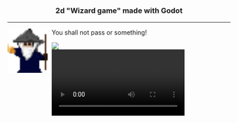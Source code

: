  <div align='center'>   <h3>2d "Wizard game" made with Godot</h3>  </div>

---
 <p>
 You shall not pass or something!
  <img width="100" align='left' src="src/icons/icon.png">
</p>
  <img width="320" align='left' src="src/docs/Wizard.gif">

  ![](https://github.com/ossi1801/wizard_game_gd/blob/236898bad9a3f97c29d098412b8d9aa8cb6a40fa/docs/Wizard.mp4)


